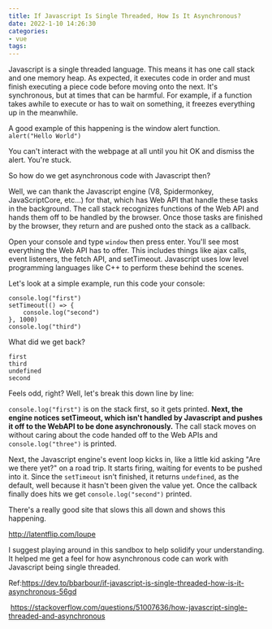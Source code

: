 ```yaml
---
title: If Javascript Is Single Threaded, How Is It Asynchronous?
date: 2022-1-10 14:26:30
categories: 
- vue
tags:
---
```


Javascript is a single threaded language. This means it has one call stack and one memory heap. As expected, it executes code in order and must finish executing a piece code before moving onto the next. It's synchronous, but at times that can be harmful. For example, if a function takes awhile to execute or has to wait on something, it freezes everything up in the meanwhile.

A good example of this happening is the window alert function. `alert("Hello World")`

You can't interact with the webpage at all until you hit OK and dismiss the alert. You're stuck.

So how do we get asynchronous code with Javascript then?

Well, we can thank the Javascript engine (V8, Spidermonkey, JavaScriptCore, etc...) for that, which has Web API that handle these tasks in the background. The call stack recognizes functions of the Web API and hands them off to be handled by the browser. Once those tasks are finished by the browser, they return and are pushed onto the stack as a callback.

Open your console and type `window` then press enter. You'll see most everything the Web API has to offer. This includes things like ajax calls, event listeners, the fetch API, and setTimeout. Javascript uses low level programming languages like C++ to perform these behind the scenes.

Let's look at a simple example, run this code your console:

```
console.log("first")
setTimeout(() => {
    console.log("second")
}, 1000)
console.log("third")
```



What did we get back?

```
first
third
undefined
second
```



Feels odd, right? Well, let's break this down line by line:

`console.log("first")` is on the stack first, so it gets printed. **Next, the engine notices setTimeout, which isn't handled by Javascript and pushes it off to the WebAPI to be done asynchronously.** The call stack moves on without caring about the code handed off to the Web APIs and `console.log("three")` is printed.

Next, the Javascript engine's event loop kicks in, like a little kid asking "Are we there yet?" on a road trip. It starts firing, waiting for events to be pushed into it. Since the `setTimeout` isn't finished, it returns `undefined`, as the default, well because it hasn't been given the value yet. Once the callback finally does hits we get `console.log("second")` printed.

There's a really good site that slows this all down and shows this happening.

http://latentflip.com/loupe

I suggest playing around in this sandbox to help solidify your understanding. It helped me get a feel for how asynchronous code can work with Javascript being single threaded.



Ref:https://dev.to/bbarbour/if-javascript-is-single-threaded-how-is-it-asynchronous-56gd

​       https://stackoverflow.com/questions/51007636/how-javascript-single-threaded-and-asynchronous
